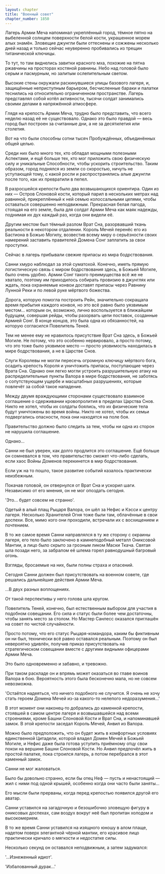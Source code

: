 ```yaml
---
layout: chapter
title: "Военный совет"
chapter_number: 1850
---
```




Лагерь Армии Меча напоминал укреплённый город, тёмное пятно на выбеленной солнцем поверхности белой кости, украшенное морем алых знамён. Зловещие джунгли были оттеснены и сожжены несколько дней назад и только сейчас неуверенно пробивались из трещин титанической ключицы.

То тут, то там виднелись завитки красного мха, похожие на пятна ржавчины на просторах костяной равнины. Небо над головой было серым и пасмурным, но залитым ослепительным светом.

Высокие стены окружали раскинувшиеся улицы базового лагеря, и, защищённые неприступным барьером, бесчисленные бараки и палатки теснились на относительно ограниченном пространстве. Лагерь представлял собой котёл активности, тысячи солдат занимались своими делами в напряжённой атмосфере.

Глядя на крепость Армии Меча, трудно было представить, что всего неделю назад её не существовало. Однако это было правдой — весь город был построен за считанные дни, а не за десятилетия или столетия.

Вот на что были способны сотни тысяч Пробуждённых, объединённых общей целью.

Среди них было много тех, кто обладал мощными полезными Аспектами, и ещё больше тех, кто мог приложить свою физическую силу и уникальные Способности, чтобы ускорить строительство. Таким образом, город поднялся из земли со скоростью, ничуть не уступающей тому, с какой росли и распространялись алые джунгли после того, как их превратили в пепел.

В разросшейся крепости было два возвышающихся ориентира. Один из них — Остров Слоновой кости, который парил в нескольких метрах над равниной, прикреплённый к ней семью колоссальными цепями, чтобы оставаться совершенно неподвижным. Прекрасная белая пагода, стоящая на его земле, была для солдат Армии Меча как маяк надежды, поднимая их дух каждый раз, когда они видели её.

Другим местом был тёмный разлом Врат Сна, разорвавший ткань реальности в некотором отдалении. Король Мечей перенёс его из Бастиона в Божью Могилу, возвестив всему миру о серьёзности своих намерений заставить правителей Домена Сонг заплатить за свои проступки.

Сейчас в лагерь прибывали свежие припасы из мира бодрствования.

Санни хмуро наблюдал за этой суматохой. Конечно, иметь прямую логистическую связь с миром бодрствования здесь, в Божьей Могиле, было очень удобно. Армии Сонг такого преимущества всё же не хватало, поэтому им приходилось собирать провизию в джунглях или ждать, пока охраняемые конвои доставят припасы через Равнину Лунной Реки и по левой руке мёртвого божества.

Дорога, которую помогла построить Рейн, значительно сокращала время прибытия каждого конвоя, но это всё равно было уязвимым местом... которым он, возможно, лично воспользуется в ближайшем будущем, совершая рейды, чтобы разорвать цепи поставок, созданные Армией Сонг. В конце концов, это была одна из обязанностей, на которую согласился Повелитель Теней.

Тем не менее ему не нравилось присутствие Врат Сна здесь, в Божьей Могиле. Не потому, что это особенно нервировало, а просто потому, что это тоже было уязвимое место — просто уязвимость находилась в мире бодрствования, а не в Царстве Снов.

Слуги Королевы не могли пересечь огромную ключицу мёртвого бога, осадить крепость Короля и уничтожить припасы, поступающие через Врата Сна. Однако они легко могли устроить разрушительную атаку на распределительные пункты Валора в мире бодрствования, не заботясь о сопутствующем ущербе и масштабных разрушениях, которые повлечёт за собой такое нападение.

Между двумя враждующими сторонами существовало взаимное соглашение о сдерживании кровопролития в пределах Царства Снов. Никто не хотел, чтобы их солдаты боялись, что их физические тела будут уничтожены во время войны. Никто не хотел, чтобы их семьи подвергались опасности, пока они находятся на поле боя.

Правительство должно было следить за тем, чтобы ни одна из сторон не нарушила соглашение.

Однако...

Санни не был уверен, как долго продлится это соглашение. Ещё больше он сомневался в том, что правительство сможет что-либо сделать, если хаос Войны Доменов перекинется в мир бодрствования.

Если уж на то пошло, такое развитие событий казалось практически неизбежным.

Покачав головой, он отвернулся от Врат Сна и ускорил шаги. Независимо от его мнения, он не мог опоздать сегодня.

'Это... будет совсем не странно'.

Одетый в алый плащ Рыцаря Валора, он шёл за Нефис и Кэсси к центру лагеря. Несколько Хранителей Огня тоже были там, облачённые в свои доспехи. Все, мимо кого они проходили, встречали их с восхищением и почтением.

В то же самое время Санни направлялся в ту же сторону с окраины лагеря, его тело было заключено в камнеподобный металл Ониксовой Мантии, а лицо было скрыто за грозным ликом Маски Ткача. Святая шла позади него, за забралом её шлема горел равнодушный багровый огонь.

Взгляды, бросаемые на них, были полны страха и опасений.

Сегодня Санни должен был присутствовать на военном совете, где решались дальнейшие действия Армии Меча.

...В двух разных воплощениях.

От такой перспективы у него голова шла кругом.

Повелитель Теней, конечно, был естественным выбором для участия в подобном совещании. Его сила и статус были более чем достаточны, чтобы занять место за столом. Но Мастер Санлесс оказался приглашён на совет по чистой случайности.

Просто потому, что его статус Рыцаря-командора, каким бы фиктивным он ни был, технически всё равно оставался реальным. Поэтому он был невероятно удивлён, получив приказ присутствовать на стратегическом совещании вместе с другими видными офицерами Армии Меча.

Это было одновременно и забавно, и тревожно.

При таком раскладе он и впрямь может оказаться во главе воинов Валора в бою. Вероятность этого была бесконечно мала, но не совсем невозможна.

'Остаётся надеяться, что ничего подобного не случится. Я очень не хочу стать героем Домена Мечей из-за какого-то нелепого недоразумения...'

В этот момент они наконец-то добрались до каменной крепости, стоявшей в самом центре лагеря и возвышавшейся над всеми строениями, кроме Башни Слоновой Кости и Врат Сна, и напоминавшей замок. В этой крепости заседал Король Мечей, Анвил из Валора.

Можно было предположить, что он будет жить в комфортных условиях единственной Цитадели, которой владел Домен Мечей в Божьей Могиле, и Нефис даже была готова уступить приёмному отцу свои покои на вершине Башни Слоновой Кости. Но Анвил предпочёл жить в простой палатке, пока строился лагерь, а потом перебрался в этот каменный замок.

Санни не мог жаловаться.

Было бы довольно странно, если бы отец Неф — пусть и ненастоящий — жил с ними под одной крышей, особенно когда они часто были заняты...

Его мысли были прерваны, когда перед крепостью появился другой его аватар.

Санни уставился на загадочную и безошибочно зловещую фигуру в ониксовых доспехах, сам воздух вокруг неё был пропитан холодом и высокомерием.

В то же время Санни уставился на изящного юношу в алом плаще, надетом поверх элегантной чёрной мантии, его красивое лицо практически кричало о мягкости и недостатке силы.

Несколько секунд он оставался неподвижным, а затем задумался:

'...Изнеженный идиот'.

'Избалованный дурак...'

